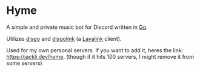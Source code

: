 # Hyme

A simple and private music bot for Discord written in [Go](https://golang.org/).

Utilizes [disgo](https://github.com/DisgoOrg/disgo) and [disgolink](https://github.com/DisgoOrg/disgolink) (a [Lavalink](https://github.com/freyacodes/Lavalink) client).

Used for my own personal servers. If you want to add it, heres the link: https://jackli.dev/hyme. (though if it hits 100 servers, I might remove it from some servers)
